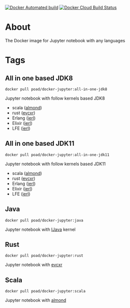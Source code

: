 [![Docker Automated build](https://img.shields.io/docker/cloud/automated/poad/docker-jupyter?style=flat-square)](https://hub.docker.com/r/poad/docker-jupyter)
[![Docker Cloud Build Status](https://img.shields.io/docker/cloud/build/poad/docker-jupyter)](https://hub.docker.com/r/poad/docker-jupyter/builds)

# About

The Docker image for Jupyter notebook with any languages

# Tags

## All in one based JDK8

```$sh
docker pull poad/docker-jupyter:all-in-one-jdk8
```

Jupyter notebook with follow kernels based JDK8

- scala ([almond](https://almond.sh))
- rust ([evcxr](https://github.com/google/evcxr/tree/master/evcxr_jupyter))
- Erlang ([ierl](https://github.com/filmor/ierl))
- Elixir ([ierl](https://github.com/filmor/ierl))
- LFE ([ierl](https://github.com/filmor/ierl))

## All in one based JDK11

```$sh
docker pull poad/docker-jupyter:all-in-one-jdk11
```

Jupyter notebook with follow kernels based JDK11

- scala ([almond](https://almond.sh))
- rust ([evcxr](https://github.com/google/evcxr/tree/master/evcxr_jupyter))
- Erlang ([ierl](https://github.com/filmor/ierl))
- Elixir ([ierl](https://github.com/filmor/ierl))
- LFE ([ierl](https://github.com/filmor/ierl))

## Java

```$sh
docker pull poad/docker-jupyter:java
```

Jupyter notebook with [IJava](https://github.com/SpencerPark/IJava) kernel

## Rust

```$sh
docker pull poad/docker-jupyter:rust
```

Jupyter notebook with [evcxr](https://github.com/google/evcxr/tree/master/evcxr_jupyter)

## Scala

```$sh
docker pull poad/docker-jupyter:scala
```

Jupyter notebook with [almond](https://almond.sh)
